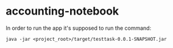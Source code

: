 # accounting-notebook
In order to run the app it's supposed to run the command:

```java -jar <project_root>/target/testtask-0.0.1-SNAPSHOT.jar``` 